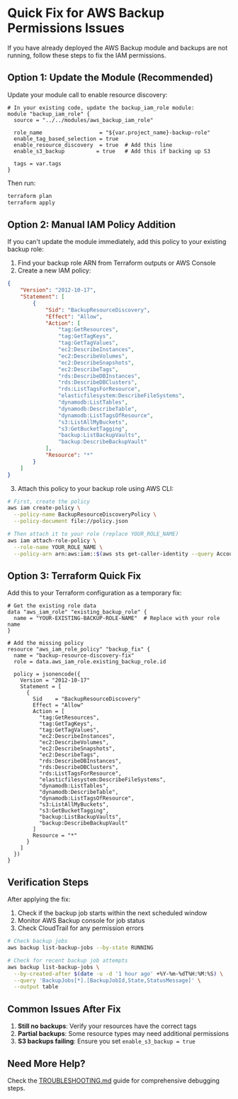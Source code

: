 # Quick Fix for AWS Backup Permissions Issues

If you have already deployed the AWS Backup module and backups are not running, follow these steps to fix the IAM permissions.

## Option 1: Update the Module (Recommended)

Update your module call to enable resource discovery:

```hcl
# In your existing code, update the backup_iam_role module:
module "backup_iam_role" {
  source = "../../modules/aws_backup_iam_role"

  role_name                  = "${var.project_name}-backup-role"
  enable_tag_based_selection = true
  enable_resource_discovery  = true  # Add this line
  enable_s3_backup          = true   # Add this if backing up S3
  
  tags = var.tags
}
```

Then run:
```bash
terraform plan
terraform apply
```

## Option 2: Manual IAM Policy Addition

If you can't update the module immediately, add this policy to your existing backup role:

1. Find your backup role ARN from Terraform outputs or AWS Console
2. Create a new IAM policy:

```json
{
    "Version": "2012-10-17",
    "Statement": [
        {
            "Sid": "BackupResourceDiscovery",
            "Effect": "Allow",
            "Action": [
                "tag:GetResources",
                "tag:GetTagKeys",
                "tag:GetTagValues",
                "ec2:DescribeInstances",
                "ec2:DescribeVolumes",
                "ec2:DescribeSnapshots",
                "ec2:DescribeTags",
                "rds:DescribeDBInstances",
                "rds:DescribeDBClusters",
                "rds:ListTagsForResource",
                "elasticfilesystem:DescribeFileSystems",
                "dynamodb:ListTables",
                "dynamodb:DescribeTable",
                "dynamodb:ListTagsOfResource",
                "s3:ListAllMyBuckets",
                "s3:GetBucketTagging",
                "backup:ListBackupVaults",
                "backup:DescribeBackupVault"
            ],
            "Resource": "*"
        }
    ]
}
```

3. Attach this policy to your backup role using AWS CLI:

```bash
# First, create the policy
aws iam create-policy \
  --policy-name BackupResourceDiscoveryPolicy \
  --policy-document file://policy.json

# Then attach it to your role (replace YOUR_ROLE_NAME)
aws iam attach-role-policy \
  --role-name YOUR_ROLE_NAME \
  --policy-arn arn:aws:iam::$(aws sts get-caller-identity --query Account --output text):policy/BackupResourceDiscoveryPolicy
```

## Option 3: Terraform Quick Fix

Add this to your Terraform configuration as a temporary fix:

```hcl
# Get the existing role data
data "aws_iam_role" "existing_backup_role" {
  name = "YOUR-EXISTING-BACKUP-ROLE-NAME"  # Replace with your role name
}

# Add the missing policy
resource "aws_iam_role_policy" "backup_fix" {
  name = "backup-resource-discovery-fix"
  role = data.aws_iam_role.existing_backup_role.id

  policy = jsonencode({
    Version = "2012-10-17"
    Statement = [
      {
        Sid    = "BackupResourceDiscovery"
        Effect = "Allow"
        Action = [
          "tag:GetResources",
          "tag:GetTagKeys",
          "tag:GetTagValues",
          "ec2:DescribeInstances",
          "ec2:DescribeVolumes",
          "ec2:DescribeSnapshots",
          "ec2:DescribeTags",
          "rds:DescribeDBInstances",
          "rds:DescribeDBClusters",
          "rds:ListTagsForResource",
          "elasticfilesystem:DescribeFileSystems",
          "dynamodb:ListTables",
          "dynamodb:DescribeTable",
          "dynamodb:ListTagsOfResource",
          "s3:ListAllMyBuckets",
          "s3:GetBucketTagging",
          "backup:ListBackupVaults",
          "backup:DescribeBackupVault"
        ]
        Resource = "*"
      }
    ]
  })
}
```

## Verification Steps

After applying the fix:

1. Check if the backup job starts within the next scheduled window
2. Monitor AWS Backup console for job status
3. Check CloudTrail for any permission errors

```bash
# Check backup jobs
aws backup list-backup-jobs --by-state RUNNING

# Check for recent backup job attempts
aws backup list-backup-jobs \
  --by-created-after $(date -u -d '1 hour ago' +%Y-%m-%dT%H:%M:%S) \
  --query 'BackupJobs[*].[BackupJobId,State,StatusMessage]' \
  --output table
```

## Common Issues After Fix

1. **Still no backups**: Verify your resources have the correct tags
2. **Partial backups**: Some resource types may need additional permissions
3. **S3 backups failing**: Ensure you set `enable_s3_backup = true`

## Need More Help?

Check the [TROUBLESHOOTING.md](./TROUBLESHOOTING.md) guide for comprehensive debugging steps.